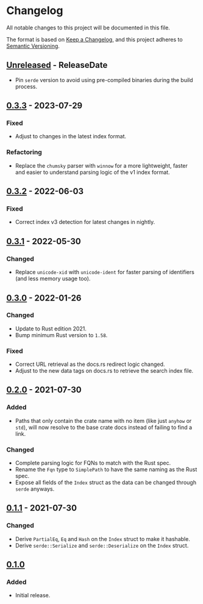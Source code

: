 <!-- markdownlint-disable MD024 -->

# Changelog

All notable changes to this project will be documented in this file.

The format is based on [Keep a Changelog](https://keepachangelog.com/en/1.0.0/), and this project adheres to [Semantic Versioning](https://semver.org/spec/v2.0.0.html).

## [Unreleased] - ReleaseDate

- Pin `serde` version to avoid using pre-compiled binaries during the build process.

## [0.3.3] - 2023-07-29

### Fixed

- Adjust to changes in the latest index format.

### Refactoring

- Replace the `chumsky` parser with `winnow` for a more lightweight, faster and easier to understand parsing logic of the v1 index format.

## [0.3.2] - 2022-06-03

### Fixed

- Correct index v3 detection for latest changes in nightly.

## [0.3.1] - 2022-05-30

### Changed

- Replace `unicode-xid` with `unicode-ident` for faster parsing of identifiers (and less memory usage too).

## [0.3.0] - 2022-01-26

### Changed

- Update to Rust edition 2021.
- Bump minimum Rust version to `1.58`.

### Fixed

- Correct URL retrieval as the docs.rs redirect logic changed.
- Adjust to the new data tags on docs.rs to retrieve the search index file.

## [0.2.0] - 2021-07-30

### Added

- Paths that only contain the crate name with no item (like just `anyhow` or `std`), will now resolve to the base crate docs instead of failing to find a link.

### Changed

- Complete parsing logic for FQNs to match with the Rust spec.
- Rename the `Fqn` type to `SimplePath` to have the same naming as the Rust spec.
- Expose all fields of the `Index` struct as the data can be changed through `serde` anyways.

## [0.1.1] - 2021-07-30

### Changed

- Derive `PartialEq`, `Eq` and `Hash` on the `Index` struct to make it hashable.
- Derive `serde::Serialize` and `serde::Deserialize` on the `Index` struct.

## [0.1.0]

### Added

- Initial release.

[Unreleased]: https://github.com/dnaka91/docsearch/compare/v0.3.3...HEAD
[0.3.3]: https://github.com/dnaka91/docsearch/compare/v0.3.2...v0.3.3
[0.3.2]: https://github.com/dnaka91/docsearch/compare/v0.3.1...v0.3.2
[0.3.1]: https://github.com/dnaka91/docsearch/compare/v0.3.0...v0.3.1
[0.3.0]: https://github.com/dnaka91/docsearch/compare/v0.2.0...v0.3.0
[0.2.0]: https://github.com/dnaka91/docsearch/compare/v0.1.1...v0.2.0
[0.1.1]: https://github.com/dnaka91/docsearch/compare/v0.1.0...v0.1.1
[0.1.0]: https://github.com/dnaka91/docsearch/releases/tag/v0.1.0
